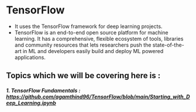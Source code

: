 # TensorFlow
- It uses the TensorFlow framework for deep learning projects.
- TensorFlow is an end-to-end open source platform for machine learning. It has a comprehensive, flexible ecosystem of tools, libraries and community resources that lets researchers push the state-of-the-art in ML and developers easily build and deploy ML powered applications.

## Topics which we will be covering here is :
##### 1. TensorFlow Fundamentals : https://github.com/agamthind96/TensorFlow/blob/main/Starting_with_Deep_Learning.ipynb
